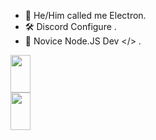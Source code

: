 - 👋 He/Him called me Electron.
- 🛠 Discord Configure .
- 🎈 Novice Node.JS Dev </> .


<div align="left">
<img src="https://cdn.discordapp.com/attachments/850635957035728940/970993269964169256/20220503_143626_0000.jpg" align="center" height="60" style="width: 25%" />
 


 <div align="left">
<img src="https://cdn.discordapp.com/attachments/850635957035728940/970993270387802153/20220503_143336_0000.jpg" align="center" height="60" style="width: 25%" />
</div>

